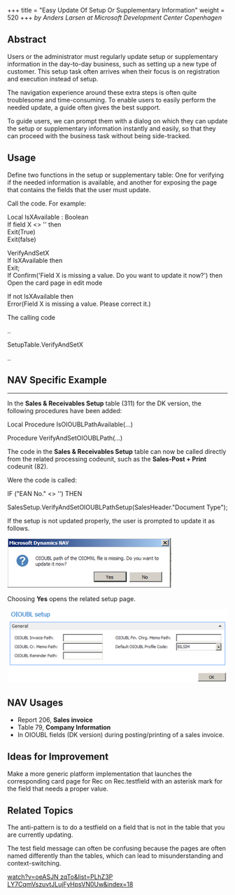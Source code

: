 +++
title = "Easy Update Of Setup Or Supplementary Information"
weight = 520
+++
_by Anders Larsen at Microsoft Development Center Copenhagen_

## Abstract

Users or the administrator must regularly update setup or supplementary information in the day-to-day business, such as setting up a new type of customer. This setup task often arrives when their focus is on registration and execution instead of setup.

The navigation experience around these extra steps is often quite troublesome and time-consuming. To enable users to easily perform the needed update, a guide often gives the best support.

To guide users, we can prompt them with a dialog on which they can update the setup or supplementary information instantly and easily, so that they can proceed with the business task without being side-tracked. 

## Usage

Define two functions in the setup or supplementary table: One for verifying if the needed information is available, and another for exposing the page that contains the fields that the user must update.

Call the code. For example:

Local IsXAvailable : Boolean   
If field X <\> '' then   
Exit(True)  
Exit(false)  
  
VerifyAndSetX  
If IsXAvailable then  
Exit;  
If Confirm('Field X is missing a value. Do you want to update it now?') then  
Open the card page in edit mode  
  
If not IsXAvailable then  
Error(Field X is missing a value. Please correct it.)

The calling code

..

SetupTable.VerifyAndSetX

..

## NAV Specific Example

****

In the **Sales & Receivables Setup** table (311) for the DK version, the following procedures have been added:

Local Procedure IsOIOUBLPathAvailable(...)

Procedure VerifyAndSetOIOUBLPath(...)

The code in the **Sales & Receivables Setup** table can now be called directly from the related processing codeunit, such as the **Sales-Post + Print** codeunit (82).

Were the code is called:

IF ("EAN No." <\> '') THEN

SalesSetup.VerifyAndSetOIOUBLPathSetup(SalesHeader."Document Type");

If the setup is not updated properly, the user is prompted to update it as follows.

[![ ][image0]][anchor0]

Choosing **Yes** opens the related setup page.

[![ ][image1]][anchor1]

## NAV Usages

* Report 206, **Sales invoice**
* Table 79, **Company Information**
* In OIOUBL fields (DK version) during posting/printing of a sales invoice.

## Ideas for Improvement

Make a more generic platform implementation that launches the corresponding card page for Rec on Rec.testfield with an asterisk mark for the field that needs a proper value.

## Related Topics

The anti-pattern is to do a testfield on a field that is not in the table that you are currently updating.

The test field message can often be confusing because the pages are often named differently than the tables, which can lead to misunderstanding and context-switching.

[watch?v=oeASJN zqTo&list=PLhZ3P LY7CqmVszuvtJLujFyHpsVN0Uw&index=18][anchor2]



[anchor0]: 0654.easy-update-1.png
[anchor1]: 4024.easy-update-2.png
[anchor2]: https://www.youtube.com/watch?v=oeASJN-zqTo&list=PLhZ3P-LY7CqmVszuvtJLujFyHpsVN0U_w&index=18


[image0]: 0654.easy-update-1.png
[image1]: 4024.easy-update-2.png
